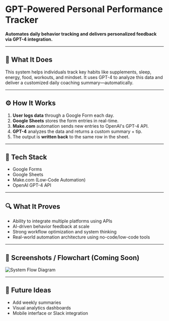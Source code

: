 # GPT-Powered Personal Performance Tracker

**Automates daily behavior tracking and delivers personalized feedback via GPT-4 integration.**

---

## 🧠 What It Does

This system helps individuals track key habits like supplements, sleep, energy, food, workouts, and mindset. It uses GPT-4 to analyze this data and deliver a customized daily coaching summary—automatically.

---

## ⚙️ How It Works

1. **User logs data** through a Google Form each day.
2. **Google Sheets** stores the form entries in real-time.
3. **Make.com** automation sends new entries to OpenAI's GPT-4 API.
4. **GPT-4** analyzes the data and returns a custom summary + tip.
5. The output is **written back** to the same row in the sheet.

---

## 🧰 Tech Stack

- Google Forms
- Google Sheets
- Make.com (Low-Code Automation)
- OpenAI GPT-4 API

---

## 🔍 What It Proves

- Ability to integrate multiple platforms using APIs
- AI-driven behavior feedback at scale
- Strong workflow optimization and system thinking
- Real-world automation architecture using no-code/low-code tools

---

## 📸 Screenshots / Flowchart (Coming Soon)


![System Flow Diagram](GPT%20Powered%20Personal%20Performance%20Tracker.png)


---

## 🚀 Future Ideas

- Add weekly summaries
- Visual analytics dashboards
- Mobile interface or Slack integration

